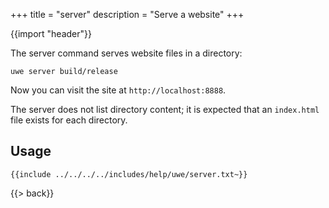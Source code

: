 +++
title = "server"
description = "Serve a website"
+++

{{import "header"}}

The server command serves website files in a directory:

```text
uwe server build/release
```

Now you can visit the site at `http://localhost:8888`.

The server does not list directory content; it is expected that an `index.html` file exists for each directory.

## Usage

```text
{{include ../../../../includes/help/uwe/server.txt~}}
```

{{> back}}
